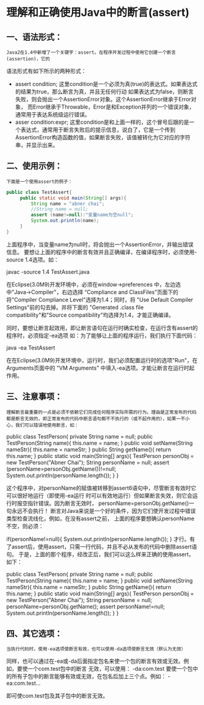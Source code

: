 # 理解和正确使用Java中的断言(assert)

##  一、语法形式：
    Java2在1.4中新增了一个关键字：assert。在程序开发过程中使用它创建一个断言(assertion)，它的
语法形式有如下所示的两种形式：
- assert condition;
    这里condition是一个必须为真(true)的表达式。如果表达式的结果为true，那么断言为真，并且无任何行动
如果表达式为false，则断言失败，则会抛出一个AssertionError对象。这个AssertionError继承于Error对象，
而Error继承于Throwable，Error是和Exception并列的一个错误对象，通常用于表达系统级运行错误。
- asser condition:expr;
    这里condition是和上面一样的，这个冒号后跟的是一个表达式，通常用于断言失败后的提示信息，说白了，它是一个传到AssertionError构造函数的值，如果断言失败，该值被转化为它对应的字符串，并显示出来。

## 二、使用示例：
    下面是一个使用assert的例子：
```java
public class TestAssert{
     public static void main(String[] args){
         String name = "abner chai";
         //String name = null;
         assert (name!=null):"变量name为空null";
         System.out.println(name);
     }
}
```

上面程序中，当变量name为null时，将会抛出一个AssertionError，并输出错误信息。
要想让上面的程序中的断言有效并且正确编译，在编译程序时，必须使用-source 1.4选项。如：

javac -source 1.4 TestAssert.java

在Eclipse(3.0M9)开发环境中，必须在window->preferences 中，左边选中"Java->Compiler"，右边选择
“Compliance and ClassFiles”页面下的将"Compiler Compliance Level"选择为1.4；同时，将
"Use Default Compiler Settings"前的勾去掉。并将下面的
"Generated .class file compatibility"和"Source compatibility"均选择为1.4，才能正确编译。

同时，要想让断言起效用，即让断言语句在运行时确实检查，在运行含有assert的程序时，必须指定-ea选项
如：为了能够让上面的程序运行，我们执行下面代码：

java -ea TestAssert

在在Eclipse(3.0M9)开发环境中，运行时，我们必须配置运行时的选项"Run"，在Arguments页面中的
"VM Arguments" 中填入-ea选项。才能让断言在运行时起作用。

## 三、注意事项：
    理解断言最重要的一点是必须不依赖它们完成任何程序实际所需的行为。理由是正常发布的代码都是断言无效的，即正常发布的代码中断言语句都不不执行的（或不起作用的），如果一不小心，我们可以错误地使用断言，如：

public class TestPerson{
    private String name = null;
    public TestPerson(String name){
        this.name = name;
    }
    public void setName(String nameStr){
        this.name = nameStr;
    }
    public String getName(){
         return this.name;
    }
    public static void main(String[] args){
        TestPerson personObj = new TestPerson("Abner Chai");
        String personName = null;
        assert (personName=personObj.getName())!=null;
        System.out.println(personName.length());
    }
}

这个程序中，对personName的赋值被转移到assert6语句中，尽管断言有效时它可以很好地运行（即使用-ea运行
时可以有效地运行）但如果断言失效，则它会运行时报空指针错误。因为断言无效时，
personName=personObj.getName()一句永远不会执行！
    断言对Java来说是一个好的条件，因为它们使开发过程中错误类型检查流线化，例如，在没有assert之前，
上面的程序要想确认personName 不空，则必须：

if(personName!=null){
    System.out.println(personName.length());
}
才行。有了assert后，使用assert，只需一行代码，并且不必从发布的代码中删除assert语句。
于是，上面的那个程序，经改正后，我们可以这么样来正确的使用assert，如下：

public class TestPerson{
    private String name = null;
    public TestPerson(String name){
        this.name = name;
    }
    public void setName(String nameStr){
        this.name = nameStr;
    }
    public String getName(){
         return this.name;
    }
    public static void main(String[] args){
        TestPerson personObj = new TestPerson("Abner Chai");
        String personName = null;
        personName=personObj.getName();
        assert personName!=null;
        System.out.println(personName.length());
    }
}

## 四、其它选项：
    当执行代码时，使用-ea选项使断言有效，也可以使用-da选项使断言无效（默认为无效）
同样，也可以通过在-ea或-da后面指定包名来使一个包的断言有效或无效。例如，要使一个com.test包中的断言
无效，可以使用：
-da:com.test
要使一个包中的所有子包中的断言能够有效或无效，在包名后加上三个点。例如：
-ea:com.test...

即可使com.test包及其子包中的断言无效。